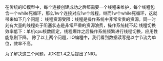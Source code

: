 在传统的IO模型中，每个连接创建成功之后都需要一个线程来维护，每个线程包含一个while死循环，那么1w个连接对应1w个线程，继而1w个while死循环，这就带来如下几个问题：
线程资源受限：线程是操作系统中非常宝贵的资源，同一时刻有大量的线程处于阻塞状态是非常严重的资源浪费，操作系统耗不起
线程切换效率低下：单机cpu核数固定，线程爆炸之后操作系统频繁进行线程切换，应用性能急剧下降。
除了以上两个问题，IO编程中，我们看到数据读写是以字节流为单位，效率不高。

为了解决这三个问题，JDK在1.4之后提出了NIO。


